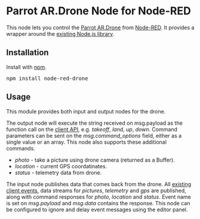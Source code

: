 # Parrot AR.Drone Node for Node-RED

This node lets you control the [Parrot AR.Drone](http://ardrone2.parrot.com/) from [Node-RED](http://nodered.org/). It provides a wrapper around the [existing Node.js library](https://github.com/felixge/node-ar-drone).

## Installation 

Install with [npm](http://npmjs.org/).

<pre>
npm install node-red-drone
</pre>

## Usage 

This module provides both input and output nodes for the drone. 

The output node will execute the string received on msg.payload as the function call on the [client API](https://github.com/felixge/node-ar-drone#client-api), e.g. *takeoff*, *land*, *up*, *down*. Command parameters can be sent on the *msg.command_options* field, either as a single value or an array. This node also supports these additional commands. 

* *photo* - take a picture using drone camera (returned as a Buffer).
* *location* - current GPS coordatinates. 
* *status* - telemetry data from drone.

The input node publishes data that comes back from the drone. All [existing client events](https://github.com/felixge/node-ar-drone#events), data streams for *pictures*, *telemetry* and *gps* are published, along with command responses for *photo*, *location* and *status*. Event name is set on *msg.payload* and *msg.data* contains the response. This node can be configured to ignore and delay event messages using the editor panel.
